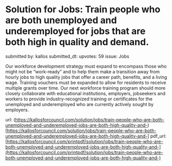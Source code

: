 # Solution for Jobs: Train people who are both unemployed and underemployed for jobs that are both high in quality and demand. #

submitted by: kallos
submitted_dt: 
upvotes: 59
issue: Jobs

Our workforce development strategy must expand to encompass those who might not be “work-ready” and to help them make a transition away from hourly jobs to high quality jobs that offer a career path, benefits, and a living wage. Training vouchers must be expanded to allow for residents to receive multiple grants over time. Our next workforce training program should more closely collaborate with educational institutions, employers, jobseekers and workers to provide industry-recognized training or certificates for the unemployed and underemployed who are currently actively sought by employers.

url: (https://kallosforcouncil.com/solution/jobs/train-people-who-are-both-unemployed-and-underemployed-jobs-are-both-high-quality-and-)[https://kallosforcouncil.com/solution/jobs/train-people-who-are-both-unemployed-and-underemployed-jobs-are-both-high-quality-and-]
pdf_url: [https://kallosforcouncil.com/printpdf/solution/jobs/train-people-who-are-both-unemployed-and-underemployed-jobs-are-both-high-quality-and-](https://kallosforcouncil.com/printpdf/solution/jobs/train-people-who-are-both-unemployed-and-underemployed-jobs-are-both-high-quality-and-)